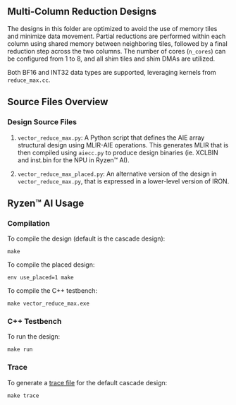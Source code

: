 <!---//===- README.md --------------------------*- Markdown -*-===//
//
// This file is licensed under the Apache License v2.0 with LLVM Exceptions.
// See https://llvm.org/LICENSE.txt for license information.
// SPDX-License-Identifier: Apache-2.0 WITH LLVM-exception
//
// Copyright (C) 2025, Advanced Micro Devices, Inc.
// 
//===----------------------------------------------------------------------===//-->
## Multi-Column Reduction Designs

The designs in this folder are optimized to avoid the use of memory tiles and minimize data movement. Partial reductions are performed within each column using shared memory between neighboring tiles, followed by a final reduction step across the two columns. The number of cores (`n_cores`) can be configured from 1 to 8, and all shim tiles and shim DMAs are utilized. 

Both BF16 and INT32 data types are supported, leveraging kernels from `reduce_max.cc`.

## Source Files Overview

### Design Source Files

1. `vector_reduce_max.py`: A Python script that defines the AIE array structural design using MLIR-AIE operations. This generates MLIR that is then compiled using `aiecc.py` to produce design binaries (ie. XCLBIN and inst.bin for the NPU in Ryzen™ AI). 

2. `vector_reduce_max_placed.py`: An alternative version of the design in `vector_reduce_max.py`, that is expressed in a lower-level version of IRON.

## Ryzen™ AI Usage

### Compilation

To compile the design (default is the cascade design):

```shell
make
```

To compile the placed design:

```shell
env use_placed=1 make
```

To compile the C++ testbench:

```shell
make vector_reduce_max.exe
```
### C++ Testbench

To run the design:

```shell
make run
```

### Trace

To generate a [trace file](../../../programming_guide/section-4/section-4b/README.md) for the default cascade design:

```shell
make trace
```